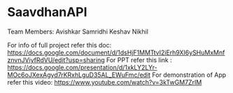 # SaavdhanAPI

Team Members:
Avishkar
Samridhi
Keshav 
Nikhil

For info of full project refer this doc: https://docs.google.com/document/d/1dsHjF1MMTtvI2iErh9XI6ySHuMxMnfznvnJViyfRdVU/edit?usp=sharing
For PPT refer this link : https://docs.google.com/presentation/d/1xkLY2LYr-MOc6oJXexAgyd7rKRxhLguD35AL_EWuFmc/edit
For demonstration of App refer this video: https://www.youtube.com/watch?v=3kTwGM7ZrIM
